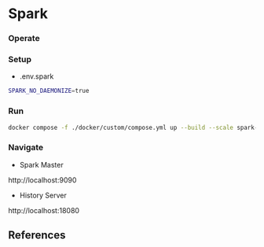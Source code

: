 # Spark

### Operate

### Setup

- .env.spark

```sh
SPARK_NO_DAEMONIZE=true
```

### Run

```sh
docker compose -f ./docker/custom/compose.yml up --build --scale spark-worker=5
```

### Navigate

-  Spark Master

http://localhost:9090

-  History Server

http://localhost:18080


## References
